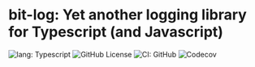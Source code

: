 # bit-log: Yet another logging library for Typescript (and Javascript)

![lang: Typescript](https://img.shields.io/badge/build_with-Typescript-blue?logo=typescript)
![GitHub License](https://img.shields.io/github/license/mburchard/bit-log)
![CI: GitHub](https://github.com/MBurchard/bit-log/actions/workflows/ci.yml/badge.svg)
![Codecov](https://img.shields.io/codecov/c/gh/mburchard/bit-log?logo=codecov)

